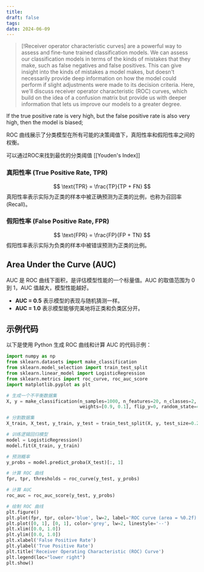 ```yaml
---
title: 
draft: false
tags: 
date: 2024-06-09
---
```


>[!Receiver operator characteristic curves]
> are a powerful way to assess and fine-tune trained classification models. We can assess our classification models in terms of the kinds of mistakes that they make, such as false negatives and false positives. This can give insight into the kinds of mistakes a model makes, but doesn't necessarily provide deep information on how the model could perform if slight adjustments were made to its decision criteria. Here, we'll discuss receiver operator characteristic (ROC) curves, which build on the idea of a confusion matrix but provide us with deeper information that lets us improve our models to a greater degree.

If the true positive rate is very high, but the false positive rate is also very high, then the model is biased;

ROC 曲线展示了分类模型在所有可能的决策阈值下，真阳性率和假阳性率之间的权衡。

可以通过ROC来找到最优的分类阈值 [[Youden's Index]]

### 真阳性率 (True Positive Rate, TPR)
$$
\text{TPR} = \frac{TP}{TP + FN}
$$
真阳性率表示实际为正类的样本中被正确预测为正类的比例，也称为召回率 (Recall)。

### 假阳性率 (False Positive Rate, FPR)
$$
\text{FPR} = \frac{FP}{FP + TN}
$$
假阳性率表示实际为负类的样本中被错误预测为正类的比例。

## Area Under the Curve (AUC)

AUC 是 ROC 曲线下面积，是评估模型性能的一个标量值。AUC 的取值范围为 0 到 1，AUC 值越大，模型性能越好。

- **AUC = 0.5** 表示模型的表现与随机猜测一样。
- **AUC = 1.0** 表示模型能够完美地将正类和负类区分开。

## 示例代码

以下是使用 Python 生成 ROC 曲线和计算 AUC 的代码示例：

```python
import numpy as np
from sklearn.datasets import make_classification
from sklearn.model_selection import train_test_split
from sklearn.linear_model import LogisticRegression
from sklearn.metrics import roc_curve, roc_auc_score
import matplotlib.pyplot as plt

# 生成一个不平衡数据集
X, y = make_classification(n_samples=1000, n_features=20, n_classes=2, 
                           weights=[0.9, 0.1], flip_y=0, random_state=42)

# 分割数据集
X_train, X_test, y_train, y_test = train_test_split(X, y, test_size=0.2, random_state=42)

# 训练逻辑回归模型
model = LogisticRegression()
model.fit(X_train, y_train)

# 预测概率
y_probs = model.predict_proba(X_test)[:, 1]

# 计算 ROC 曲线
fpr, tpr, thresholds = roc_curve(y_test, y_probs)

# 计算 AUC
roc_auc = roc_auc_score(y_test, y_probs)

# 绘制 ROC 曲线
plt.figure()
plt.plot(fpr, tpr, color='blue', lw=2, label='ROC curve (area = %0.2f)' % roc_auc)
plt.plot([0, 1], [0, 1], color='grey', lw=2, linestyle='--')
plt.xlim([0.0, 1.0])
plt.ylim([0.0, 1.0])
plt.xlabel('False Positive Rate')
plt.ylabel('True Positive Rate')
plt.title('Receiver Operating Characteristic (ROC) Curve')
plt.legend(loc="lower right")
plt.show()
